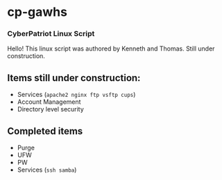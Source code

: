 # cp-gawhs
### CyberPatriot Linux Script

Hello! This linux script was authored by Kenneth and Thomas. Still under construction.  

## Items still under construction:  
- Services (`apache2 nginx ftp vsftp cups`)  
- Account Management  
- Directory level security  
  
## Completed items
- Purge
- UFW
- PW
- Services (`ssh samba`)
